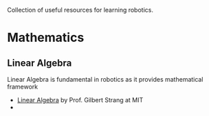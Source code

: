 
Collection of useful resources for learning robotics. 

#  Mathematics
## Linear Algebra
Linear Algebra is fundamental in robotics as it provides mathematical framework 
- [Linear Algebra](https://ocw.mit.edu/courses/18-06-linear-algebra-spring-2010/) by Prof. Gilbert Strang at MIT
- 

